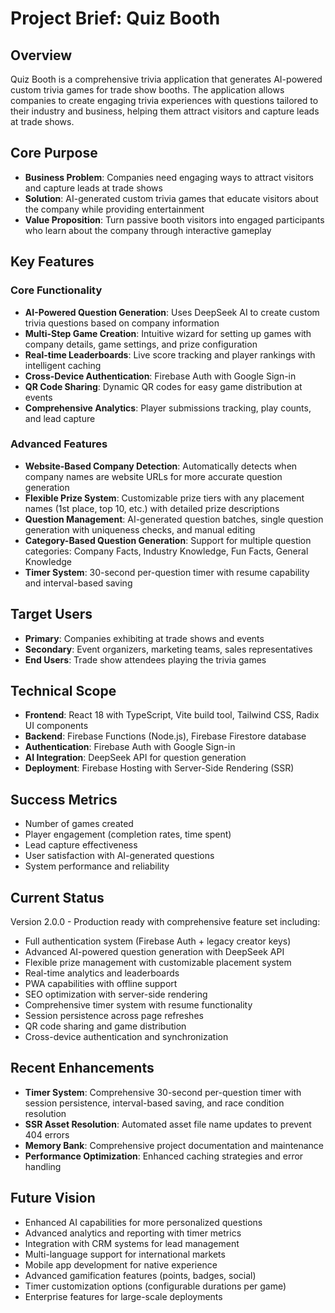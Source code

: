 # Project Brief: Quiz Booth

## Overview

Quiz Booth is a comprehensive trivia application that generates AI-powered custom trivia games for trade show booths. The application allows companies to create engaging trivia experiences with questions tailored to their industry and business, helping them attract visitors and capture leads at trade shows.

## Core Purpose

- **Business Problem**: Companies need engaging ways to attract visitors and capture leads at trade shows
- **Solution**: AI-generated custom trivia games that educate visitors about the company while providing entertainment
- **Value Proposition**: Turn passive booth visitors into engaged participants who learn about the company through interactive gameplay

## Key Features

### Core Functionality

- **AI-Powered Question Generation**: Uses DeepSeek AI to create custom trivia questions based on company information
- **Multi-Step Game Creation**: Intuitive wizard for setting up games with company details, game settings, and prize configuration
- **Real-time Leaderboards**: Live score tracking and player rankings with intelligent caching
- **Cross-Device Authentication**: Firebase Auth with Google Sign-in
- **QR Code Sharing**: Dynamic QR codes for easy game distribution at events
- **Comprehensive Analytics**: Player submissions tracking, play counts, and lead capture

### Advanced Features

- **Website-Based Company Detection**: Automatically detects when company names are website URLs for more accurate question generation
- **Flexible Prize System**: Customizable prize tiers with any placement names (1st place, top 10, etc.) with detailed prize descriptions
- **Question Management**: AI-generated question batches, single question generation with uniqueness checks, and manual editing
- **Category-Based Question Generation**: Support for multiple question categories: Company Facts, Industry Knowledge, Fun Facts, General Knowledge
- **Timer System**: 30-second per-question timer with resume capability and interval-based saving

## Target Users

- **Primary**: Companies exhibiting at trade shows and events
- **Secondary**: Event organizers, marketing teams, sales representatives
- **End Users**: Trade show attendees playing the trivia games

## Technical Scope

- **Frontend**: React 18 with TypeScript, Vite build tool, Tailwind CSS, Radix UI components
- **Backend**: Firebase Functions (Node.js), Firebase Firestore database
- **Authentication**: Firebase Auth with Google Sign-in
- **AI Integration**: DeepSeek API for question generation
- **Deployment**: Firebase Hosting with Server-Side Rendering (SSR)

## Success Metrics

- Number of games created
- Player engagement (completion rates, time spent)
- Lead capture effectiveness
- User satisfaction with AI-generated questions
- System performance and reliability

## Current Status

Version 2.0.0 - Production ready with comprehensive feature set including:

- Full authentication system (Firebase Auth + legacy creator keys)
- Advanced AI-powered question generation with DeepSeek API
- Flexible prize management with customizable placement system
- Real-time analytics and leaderboards
- PWA capabilities with offline support
- SEO optimization with server-side rendering
- Comprehensive timer system with resume functionality
- Session persistence across page refreshes
- QR code sharing and game distribution
- Cross-device authentication and synchronization

## Recent Enhancements

- **Timer System**: Comprehensive 30-second per-question timer with session persistence, interval-based saving, and race condition resolution
- **SSR Asset Resolution**: Automated asset file name updates to prevent 404 errors
- **Memory Bank**: Comprehensive project documentation and maintenance
- **Performance Optimization**: Enhanced caching strategies and error handling

## Future Vision

- Enhanced AI capabilities for more personalized questions
- Advanced analytics and reporting with timer metrics
- Integration with CRM systems for lead management
- Multi-language support for international markets
- Mobile app development for native experience
- Advanced gamification features (points, badges, social)
- Timer customization options (configurable durations per game)
- Enterprise features for large-scale deployments
